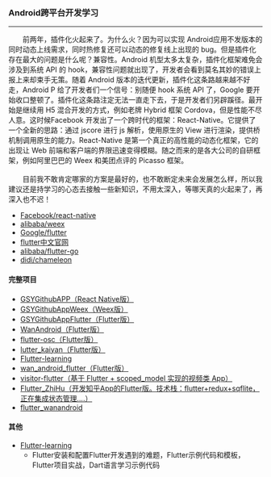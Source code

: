 ### Android跨平台开发学习
  ---
&emsp;&emsp;前两年，插件化火起来了。为什么火？因为可以实现 Android应用不发版本的同时动态上线需求，同时热修复还可以动态的修复线上出现的 bug。但是插件化存在最大的问题是什么呢？兼容性。Android 机型太多太复杂，插件化框架难免会涉及到系统 API 的 hook，兼容性问题就出现了，开发者会看到莫名其妙的错误上报上来却束手无策。随着 Android 版本的迭代更新，插件化这条路越来越不好走，Android P 给了开发者们一个信号：别随便 hook 系统 API 了，Google 要开始收口整顿了。插件化这条路注定无法一直走下去，于是开发者们另辟蹊径。最开始是继续用 H5 混合开发的方式，例如老牌 Hybrid 框架 Cordova，但是性能不尽人意。这时候Facebook 开发出了一个跨时代的框架：React-Native。它提供了一个全新的思路：通过 jscore 进行 js 解析，使用原生的 View 进行渲染，提供桥机制调用原生的能力。React-Native 是第一个真正的高性能的动态化框架，它的出现让 Web 前端和客户端的界限迅速变得模糊。随之而来的是各大公司的自研框架，例如阿里巴巴的 Weex 和美团点评的 Picasso 框架。<br><br>&emsp;&emsp;目前我不敢肯定哪家的方案是最好的，也不敢断定未来会发展怎么样，所以我建议还是持学习的心态去接触一些新知识，不用太深入，等哪天真的火起来了，再深入也不迟！




* [Facebook/react-native](https://github.com/facebook/react-native)
* [alibaba/weex](https://github.com/alibaba/weex)
* [Google/flutter](https://github.com/flutter/flutter)
* [flutter中文官网](https://flutterchina.club/get-started/install/)
* [alibaba/flutter-go](https://github.com/alibaba/flutter-go)
* [didi/chameleon](https://github.com/didi/chameleon)

#### 完整项目

* [GSYGithubAPP（React Native版）](https://github.com/CarGuo/GSYGithubApp)
* [GSYGithubAppWeex（Weex版）](https://github.com/CarGuo/GSYGithubAppWeex)
* [GSYGithubAppFlutter（Flutter版）](https://github.com/CarGuo/GSYGithubAppFlutter)
* [WanAndroid（Flutter版）](https://github.com/canhuah/WanAndroid)
* [flutter-osc（Flutter版）](https://github.com/yubo725/flutter-osc)
* [lutter_kaiyan（Flutter版）](https://github.com/wtus/flutter_kaiyan)
* [Flutter-learning](https://github.com/AweiLoveAndroid/Flutter-learning)
* [wan_android_flutter（Flutter版）](https://github.com/ywp0919/wan_android_flutter)
* [visitor-flutter（基于 Flutter + scoped_model 实现的视频类 App）](https://github.com/songxiaoliang/visitor-flutter)
* [Flutter_ZhiHu（开发知乎App的Flutter版。技术栈：flutter+redux+sqflite，正在集成状态管理....）](https://github.com/MeandNi/Flutter_ZhiHu)
* [flutter_wanandroid](https://github.com/Sky24n/flutter_wanandroid)

#### 其他
* [Flutter-learning](https://github.com/AweiLoveAndroid/Flutter-learning)
    * Flutter安装和配置Flutter开发遇到的难题，Flutter示例代码和模板，Flutter项目实战，Dart语言学习示例代码